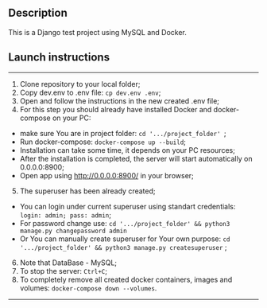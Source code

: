 ## Description
This is a Django test project using MySQL and Docker.


## Launch instructions
_____

1. Clone repository to your local folder;
2. Copy dev.env to .env file: ```cp dev.env .env```;
3. Open and follow the instructions in the new created .env file;
4. For this step you should already have installed Docker and docker-compose on your PC:
- make sure You are in project folder: ```cd '.../project_folder' ```;
- Run docker-compose: ```docker-compose up --build```;
- Installation can take some time, it depends on your PC resources;
- After the installation is completed, the server will start automatically on 0.0.0.0:8900;
- Open app using http://0.0.0.0:8900/ in your browser;
5. The superuser has been already created;
- You can login under current superuser using standart credentials: ```login: admin; pass: admin```;
- For password change use: ```cd '.../project_folder' && python3 manage.py changepassword admin```
- Or You can manually create superuser for Your own purpose: ```cd '.../project_folder' && python3 manage.py createsuperuser``` ;
6. Note that DataBase - MySQL;
7. To stop the server: ```Ctrl+C```;
8. To completely remove all created docker containers, images and volumes: ```docker-compose down --volumes```.

_____
